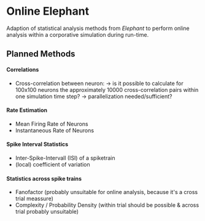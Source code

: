 # Online Elephant 

Adaption of statistical analysis methods from *Elephant*  to perform online 
analysis within a corporative simulation during run-time.

## Planned Methods
#### Correlations
* Cross-correlation between neuron: -> is it possible to calculate for 100x100 
neurons the approximately 10000 cross-correlation pairs 
within one simulation time step? -> parallelization needed/sufficient?

#### Rate Estimation
* Mean Firing Rate of Neurons
* Instantaneous Rate of Neurons
#### Spike Interval Statistics
* Inter-Spike-Intervall (ISI) of a spiketrain
* (local) coefficient of variation
#### Statistics across spike trains 
* Fanofactor (probably unsuitable for online analysis, because it's a cross trial meassure)
* Complexity / Probability Density (within trial should be possible & across trial probably unsuitable)
